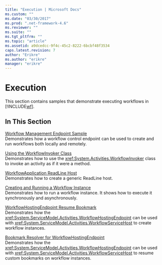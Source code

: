 ```yaml
---
title: "Execution | Microsoft Docs"
ms.custom: ""
ms.date: "03/30/2017"
ms.prod: ".net-framework-4.6"
ms.reviewer: ""
ms.suite: ""
ms.tgt_pltfrm: ""
ms.topic: "article"
ms.assetid: a9dcedcc-9f4c-45c2-8222-6bcbf48f3534
caps.latest.revision: 7
author: "Erikre"
ms.author: "erikre"
manager: "erikre"
---
```

# Execution
This section contains samples that demonstrate executing workflows in [!INCLUDE[wf](../../../../includes/wf-md.md)].  
  
## In This Section  
 [Workflow Management Endpoint Sample](../../../../docs/framework/wf/samples/workflow-management-endpoint-sample.md)  
 Demonstrates how a workflow control endpoint can be used to create and run workflows both locally and remotely.  
  
 [Using the WorkflowInvoker Class](../../../../docs/framework/wf/samples/using-the-workflowinvoker-class.md)  
 Demonstrates how to use the <xref:System.Activities.WorkflowInvoker> class to invoke an activity as if it were a method.  
  
 [WorkflowApplication ReadLine Host](../../../../docs/framework/wf/samples/workflowapplication-readline-host.md)  
 Demonstrates how to create a generic ReadLine host.  
  
 [Creating and Running a Workflow Instance](../../../../docs/framework/wf/samples/creating-and-running-a-workflow-instance.md)  
 Demonstrates how to run a workflow instance. It shows how to execute it synchronously and asynchronously.  
  
 [WorkflowHostingEndpoint Resume Bookmark](../../../../docs/framework/wf/samples/workflowhostingendpoint-resume-bookmark.md)  
 Demonstrates how the <xref:System.ServiceModel.Activities.WorkflowHostingEndpoint> can be used with <xref:System.ServiceModel.Activities.WorkflowServiceHost> to create workflow instances.  
  
 [Bookmark Resolver for WorkflowHostingEndpoint](../../../../docs/framework/wf/samples/bookmark-resolver-for-workflowhostingendpoint.md)  
 Demonstrates how the <xref:System.ServiceModel.Activities.WorkflowHostingEndpoint> can be used with <xref:System.ServiceModel.Activities.WorkflowServiceHost> to resume custom bookmarks on workflow instances.